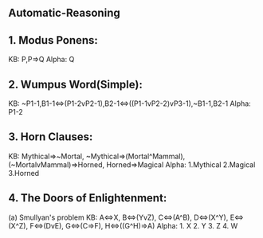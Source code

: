 ## Automatic-Reasoning

## 1. Modus Ponens:
KB: P,P=>Q
Alpha: Q

## 2. Wumpus Word(Simple):
KB: ~P1-1,B1-1<=>(P1-2vP2-1),B2-1<=>((P1-1vP2-2)vP3-1),~B1-1,B2-1
Alpha: P1-2

## 3. Horn Clauses:
KB: Mythical=>~Mortal, ~Mythical=>(Mortal^Mammal), (~MortalvMammal)=>Horned, Horned=>Magical
Alpha:
    1.Mythical
    2.Magical
    3.Horned

## 4. The Doors of Enlightenment:
(a) Smullyan's problem
KB: A<=>X, B<=>(YvZ), C<=>(A^B), D<=>(X^Y), E<=>(X^Z), F<=>(DvE), G<=>(C=>F), H<=>((G^H)=>A)
Alpha:
    1. X
    2. Y
    3. Z
    4. W